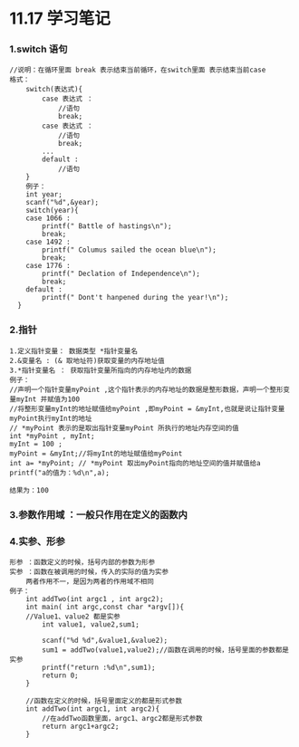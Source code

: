 # 11.17 学习笔记

### 1.switch 语句
	//说明：在循环里面 break 表示结束当前循环，在switch里面 表示结束当前case
	格式：
		switch(表达式){
			case 表达式 ：
				//语句
				break;
			case 表达式 ：
				//语句
				break;
			...
			default :
				//语句
		}
		例子：
		int year;
    	scanf("%d",&year);
    	switch(year){
        case 1066 :
            printf(" Battle of hastings\n");
            break;
        case 1492 :
            printf(" Columus sailed the ocean blue\n");
            break;
        case 1776 :
            printf(" Declation of Independence\n");
            break;
        default :
            printf(" Dont't hanpened during the year!\n");
      }

### 2.指针
	1.定义指针变量： 数据类型 *指针变量名 
	2.&变量名 : (& 取地址符)获取变量的内存地址值
	3.*指针变量名 ： 获取指针变量所指向的内存地址内的数据
	例子：
	//声明一个指针变量myPoint ,这个指针表示的内存地址的数据是整形数据，声明一个整形变量myInt 并赋值为100
    //将整形变量myInt的地址赋值给myPoint ,即myPoint = &myInt,也就是说让指针变量myPoint执行myInt的地址
    // *myPoint 表示的是取出指针变量myPoint 所执行的地址内存空间的值
    int *myPoint , myInt;
    myInt = 100 ;
    myPoint = &myInt;//将myInt的地址赋值给myPoint
    int a= *myPoint; // *myPoint 取出myPoint指向的地址空间的值并赋值给a
    printf("a的值为：%d\n",a);
    
    结果为：100
### 3.参数作用域 ：一般只作用在定义的函数内
### 4.实参、形参
	形参 ：函数定义的时候，括号内部的参数为形参
	实参 ：函数在被调用的时候，传入的实际的值为实参
		两者作用不一，是因为两者的作用域不相同
	例子：
		int addTwo(int argc1 , int argc2);
		int main( int argc,const char *argv[]){
    	//Value1、value2 都是实参
    		int value1, value2,sum1;

    		scanf("%d %d",&value1,&value2);
    		sum1 = addTwo(value1,value2);//函数在调用的时候，括号里面的参数都是实参
    		printf("return :%d\n",sum1);
    		return 0;    
		}

		//函数在定义的时候，括号里面定义的都是形式参数
		int addTwo(int argc1, int argc2){
    		//在addTwo函数里面，argc1、argc2都是形式参数
    		return argc1+argc2;
		}

